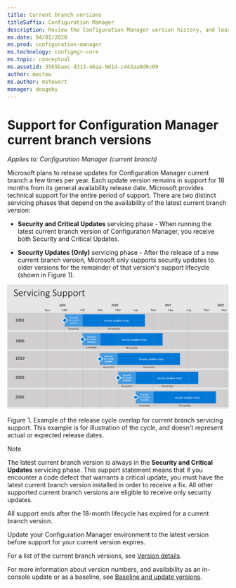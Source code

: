 ```yaml
---
title: Current branch versions
titleSuffix: Configuration Manager
description: Review the Configuration Manager version history, and learn about the phases of service offered.
ms.date: 04/01/2020
ms.prod: configuration-manager
ms.technology: configmgr-core
ms.topic: conceptual
ms.assetid: 35b5baec-d313-46aa-9d14-c443aa0d6c09
author: mestew
ms.author: mstewart
manager: dougeby
---
```


# Support for Configuration Manager current branch versions

*Applies to: Configuration Manager (current branch)*

Microsoft plans to release updates for Configuration Manager current branch a few times per year. Each update version remains in support for 18 months from its general availability release date. Microsoft provides technical support for the entire period of support. There are two distinct servicing phases that depend on the availability of the latest current branch version:

- **Security and Critical Updates** servicing phase - When running the latest current branch version of Configuration Manager, you receive both Security and Critical Updates.  

- **Security Updates (Only)** servicing phase - After the release of a new current branch version, Microsoft only supports security updates to older versions for the remainder of that version's support lifecycle (shown in Figure 1).  

[ ![Configuration Manager servicing and support timeline graphic](media/servicing_support_timeline.png) ](media/servicing_support_timeline.png#lightbox)

Figure 1. Example of the release cycle overlap for current branch servicing support. This example is for illustration of the cycle, and doesn't represent actual or expected release dates.

> [!NOTE]  
> The latest current branch version is always in the **Security and Critical Updates** servicing phase. This support statement means that if you encounter a code defect that warrants a critical update, you must have the latest current branch version installed in order to receive a fix. All other supported current branch versions are eligible to receive only security updates.
>
> All support ends after the 18-month lifecycle has expired for a current branch version.
>
> Update your Configuration Manager environment to the latest version before support for your current version expires.

For a list of the current branch versions, see [Version details](updates.md#version-details).

For more information about version numbers, and availability as an in-console update or as a baseline, see [Baseline and update versions](updates.md#bkmk_Baselines).
